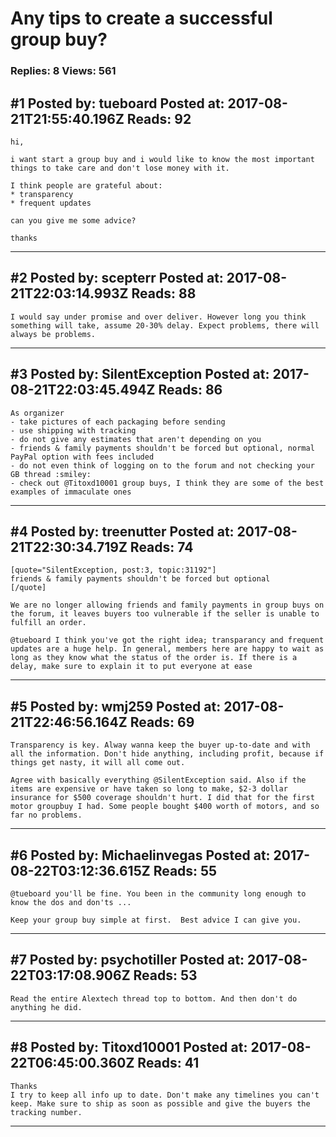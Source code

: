 # Any tips to create a successful group buy?

### Replies: 8 Views: 561

## \#1 Posted by: tueboard Posted at: 2017-08-21T21:55:40.196Z Reads: 92

```
hi,

i want start a group buy and i would like to know the most important things to take care and don't lose money with it.

I think people are grateful about:
* transparency
* frequent updates

can you give me some advice?

thanks
```

---
## \#2 Posted by: scepterr Posted at: 2017-08-21T22:03:14.993Z Reads: 88

```
I would say under promise and over deliver. However long you think something will take, assume 20-30% delay. Expect problems, there will always be problems.
```

---
## \#3 Posted by: SilentException Posted at: 2017-08-21T22:03:45.494Z Reads: 86

```
As organizer
- take pictures of each packaging before sending
- use shipping with tracking
- do not give any estimates that aren't depending on you
- friends & family payments shouldn't be forced but optional, normal PayPal option with fees included
- do not even think of logging on to the forum and not checking your GB thread :smiley:
- check out @Titoxd10001 group buys, I think they are some of the best examples of immaculate ones
```

---
## \#4 Posted by: treenutter Posted at: 2017-08-21T22:30:34.719Z Reads: 74

```
[quote="SilentException, post:3, topic:31192"]
friends & family payments shouldn't be forced but optional
[/quote]

We are no longer allowing friends and family payments in group buys on the forum, it leaves buyers too vulnerable if the seller is unable to fulfill an order. 

@tueboard I think you've got the right idea; transparancy and frequent updates are a huge help. In general, members here are happy to wait as long as they know what the status of the order is. If there is a delay, make sure to explain it to put everyone at ease
```

---
## \#5 Posted by: wmj259 Posted at: 2017-08-21T22:46:56.164Z Reads: 69

```
Transparency is key. Alway wanna keep the buyer up-to-date and with all the information. Don't hide anything, including profit, because if things get nasty, it will all come out.

Agree with basically everything @SilentException said. Also if the items are expensive or have taken so long to make, $2-3 dollar insurance for $500 coverage shouldn't hurt. I did that for the first motor groupbuy I had. Some people bought $400 worth of motors, and so far no problems.
```

---
## \#6 Posted by: Michaelinvegas Posted at: 2017-08-22T03:12:36.615Z Reads: 55

```
@tueboard you'll be fine. You been in the community long enough to know the dos and don'ts ... 

Keep your group buy simple at first.  Best advice I can give you.
```

---
## \#7 Posted by: psychotiller Posted at: 2017-08-22T03:17:08.906Z Reads: 53

```
Read the entire Alextech thread top to bottom. And then don't do anything he did.
```

---
## \#8 Posted by: Titoxd10001 Posted at: 2017-08-22T06:45:00.360Z Reads: 41

```
Thanks
I try to keep all info up to date. Don't make any timelines you can't keep. Make sure to ship as soon as possible and give the buyers the tracking number.
```

---
